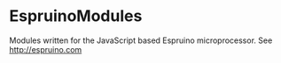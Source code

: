 # EspruinoModules
Modules written for the JavaScript based Espruino microprocessor. See http://espruino.com
